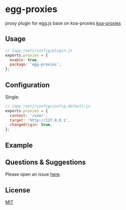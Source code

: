 # egg-proxies

proxy plugin for egg.js base on koa-proxies [koa-proxies](https://github.com/vagusX/koa-proxies)


## Usage

```js
// {app_root}/config/plugin.js
exports.proxies = {
  enable: true,
  package: 'egg-proxies',
};
```

## Configuration
Single:

```js
// {app_root}/config/config.default.js
exports.proxies = {
  context: '/user',
  target: 'http://127.0.0.1',
  changeOrigin: true,
};
```

## Example

<!-- example here -->

## Questions & Suggestions

Please open an issue [here](https://github.com/Samuel89Su/egg-proxies/issues).

## License

[MIT](LICENSE)
